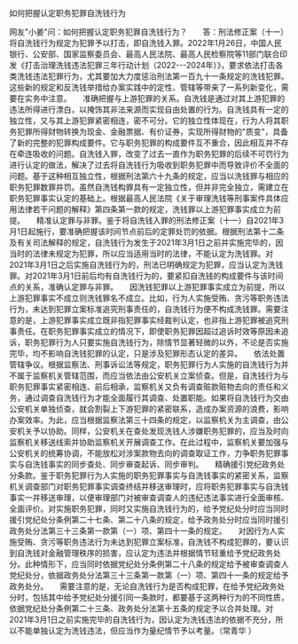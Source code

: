 如何把握认定职务犯罪自洗钱行为

网友"小姜"问：如何把握认定职务犯罪自洗钱行为？　　答：刑法修正案（十一）将自洗钱行为规定为犯罪予以打击，即自洗钱入罪。2022年1月26日，中国人民银行、公安部、国家监察委员会、最高人民法院、最高人民检察院等11部门联合印发《打击治理洗钱违法犯罪三年行动计划（2022---2024年）》，要求依法打击各类洗钱违法犯罪行为，尤其要加大力度惩治刑法第一百九十一条规定的洗钱犯罪。这些新的规定和反洗钱举措给办案实践中的定性、管辖等带来了一系列新变化，需要在实务中注意。　　准确把握与上游犯罪的关系。自洗钱是通过对其上游犯罪的违法所得进行漂白，以掩饰其非法来源而实现自由处置的行为。自洗钱具有一定的独立性，又与其上游犯罪紧密相连，密不可分。它的独立性体现在，行为人将其职务犯罪所得财物转换为现金、金融票据、有价证券，实现所得财物的"质变"，具备了新的完整的犯罪构成要件。它与职务犯罪的构成要件互不重合，因此相互并不存在牵连吸收的问题。自洗钱入罪，改变了过去一直作为职务犯罪的后续不可罚行为进行认定的做法，解决了过去将自洗钱行为吸收到职务犯罪中而导致评价不全面的问题。基于这种相互独立性，根据刑法第六十九条的规定，应当以洗钱罪与相应的职务犯罪数罪并罚。虽然自洗钱构罪具有一定独立性，但并非完全独立，需建立在职务犯罪事实认定的基础上。根据最高人民法院《关于审理洗钱等刑事案件具体应用法律若干问题的解释》第四条第一款的规定，洗钱罪以上游犯罪事实成立为前提。　　精准认定罪与非罪。鉴于将自洗钱入罪的刑法修正案（十一）自2021年3月1日起施行，要准确把握该时间节点前后的定罪处罚的依据。根据刑法第十二条及有关司法解释的规定，自洗钱行为发生于2021年3月1日之前并实施完毕的，因当时的法律未规定为犯罪，所以应当适用当时的法律，不能认定为洗钱罪。对2021年3月1日之后实施自洗钱行为的，刑法已明确规定为犯罪，应当认定为洗钱罪。对2021年3月1日前后均有自洗钱行为的，要紧扣自洗钱的构成要件与该时间点的关系，准确认定罪与非罪。　　因洗钱犯罪以上游犯罪事实成立为前提，所以上游犯罪事实不成立则洗钱罪名不成立。比如，行为人实施受贿、贪污等职务违法行为，未达到犯罪立案标准追究刑事责任的，自洗钱行为便不构成洗钱罪。需要注意的是，上游犯罪事实成立既非指犯罪事实经裁判认定，也非指上游犯罪被追究刑事责任。在职务犯罪事实成立的情况下，即使职务犯罪因超过追诉时效等原因未追诉，职务犯罪行为人只要实施自洗钱行为，除情节显著轻微的以外，不论是否实施完毕，均不影响自洗钱犯罪的认定，只是涉及犯罪形态认定的差异。　　依法处置管辖争议。根据监察法、刑事诉讼法等规定，职务犯罪行为人实施的自洗钱行为并不属于监察机关管辖范围，而应当依法由公安机关立案侦查。但是，自洗钱行为与职务犯罪事实紧密相连、前后相承，监察机关又负有调查赃款赃物去向的责任和义务，通过调查自洗钱行为才能全面履行其调查、处置职能。如果将自洗钱行为交由公安机关单独侦查，就会割裂上下游犯罪的紧密联系，造成办案资源的浪费，影响办案效率。为此，应当根据监察法第三十四条的规定，以监察机关为主调查，由公安机关予以协助。同样，公安机关在查处发现洗钱人涉嫌职务犯罪的，应当及时向监察机关移送线索并协助监察机关开展调查工作。在此过程中，监察机关要加强与公安机关的统筹协调，不能放松对涉案款物去向的调查取证工作，力争职务犯罪事实与自洗钱事实的同步查处、同步审查起诉、同步审判。　　精确援引党纪政务处分条款。鉴于职务犯罪行为人实施的职务犯罪事实与自洗钱事实的紧密关系，监察机关调查部门对职务犯罪事实调查终结并移送审理时，应将职务犯罪事实与自洗钱事实一并移送审理，以便审理部门对被审查调查人的违纪违法事实进行全面审核、全面评价。对实施职务犯罪，同时又实施自洗钱行为的，给予党纪处分时应当同时援引党纪处分条例第二十七条、第二十八条的规定，给予政务处分时应当同时援引政务处分法第三十三条第一款第（一）项、第四十一条的规定。　　对因行为人实施受贿、贪污等职务违法行为未达到犯罪立案标准，自洗钱不构成犯罪的，要认识到自洗钱对金融管理秩序的损害，应认定为违法并根据情节轻重给予党纪政务处分。此种情形下，应当同时依据党纪处分条例第二十八条的规定给予被审查调查人党纪处分，依据政务处分法第三十三条第一款第（一）项、第四十一条的规定给予政务处分。　　需要注意的是，无论自洗钱行为是否构成犯罪，在给予党纪政务处分时，包括其中给予党纪处分援引同一条款时，都要基于这两种行为的不同性质，依据党纪处分条例第二十三条、政务处分法第十五条的规定予以合并处理。对2021年3月1日之前实施完毕的自洗钱行为，因认定为洗钱违法的依据不充分，所以不能单独认定为洗钱违法，但应当作为量纪情节予以考量。（常青华
）
